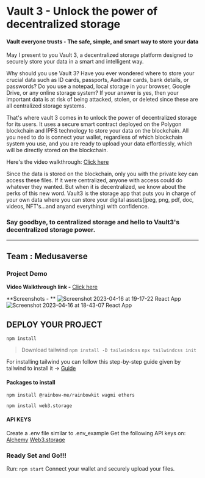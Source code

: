 # Vault 3 - Unlock the power of decentralized storage
#### Vault everyone trusts - The safe, simple, and smart way to store your data

May I present to you Vault 3, a decentralized storage platform designed to securely store your data in a smart and intelligent way.

Why should you use Vault 3? Have you ever wondered where to store your crucial data such as ID cards, passports, Aadhaar cards, bank details, or passwords? Do you use a notepad, local storage in your browser, Google Drive, or any online storage system? If your answer is yes, then your important data is at risk of being attacked, stolen, or deleted since these are all centralized storage systems.

That's where vault 3 comes in to unlock the power of decentralized storage for its users. It uses a secure smart contract deployed on the Polygon blockchain and IPFS technology to store your data on the blockchain. All you need to do is connect your wallet, regardless of which blockchain system you use, and you are ready to upload your data effortlessly, which will be directly stored on the blockchain.

Here's the video walkthrough: [Click here](https://youtu.be/9FMx4PC54fg)

Since the data is stored on the blockchain, only you with the private key can access these files. If it were centralized, anyone with access could do whatever they wanted. But when it is decentralized, we know about the perks of this new word. Vault3 is the storage app that puts you in charge of your own data where you can store your digital assets(jpeg, png, pdf, doc, videos, NFT's...and anyand everything) with confidence.

### Say goodbye, to centralized storage and hello to Vault3's decentralized storage power.

    
<hr>

## Team : Medusaverse

### Project Demo
**Video Walkthrough link -** [Click here](https://youtu.be/9FMx4PC54fg)

**Screenshots - **
![Screenshot 2023-04-16 at 19-17-22 React App](https://user-images.githubusercontent.com/98808802/232316000-ff200813-66ca-42e2-8339-5afe22dd3c44.png)
![Screenshot 2023-04-16 at 18-43-07 React App](https://user-images.githubusercontent.com/98808802/232316006-e33282e2-be0e-4754-ba59-9db8f5e6a918.png)


## DEPLOY YOUR PROJECT
`npm install`

>Download tailwind
`npm install -D tailwindcss`
`npx tailwindcss init`

For installing tailwind you can follow this step-by-step guide given by tailwind to install it → [Guide](https://tailwindcss.com/docs/guides/create-react-app)

#### Packages to install
`npm install @rainbow-me/rainbowkit wagmi ethers`

`npm install web3.storage`

#### API KEYS
Create a .env file similar to .env_example
Get the following API keys on:
[Alchemy](https://www.alchemy.com/)
[Web3.storage](https://web3.storage/)

### Ready Set and Go!!!
Run: `npm start`
Connect your wallet and securely upload your files.



